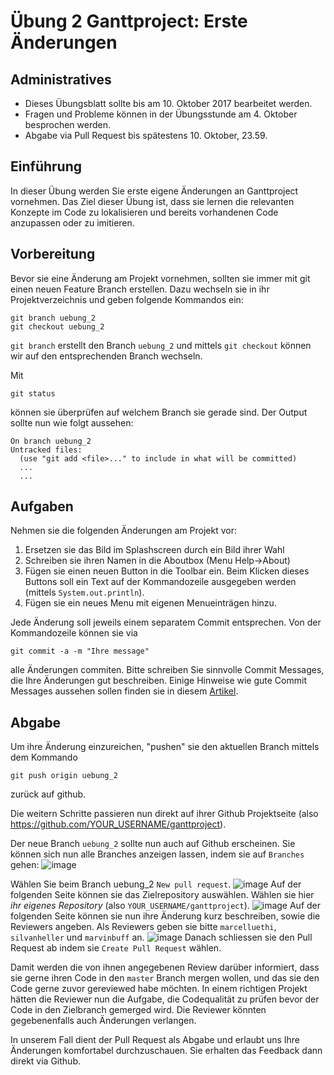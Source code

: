 # &Uuml;bung 2 Ganttproject:  Erste &Auml;nderungen

## Administratives

* Dieses &Uuml;bungsblatt sollte bis am 10. Oktober 2017 bearbeitet werden.  
* Fragen und Probleme k&ouml;nnen in der  &Uuml;bungsstunde am 4. Oktober besprochen werden.   
* Abgabe via Pull Request bis sp&auml;testens 10. Oktober, 23.59.

## Einf&uuml;hrung

In dieser &Uuml;bung werden Sie erste eigene &Auml;nderungen an Ganttproject vornehmen. 
Das Ziel dieser &Uuml;bung ist, dass sie lernen die relevanten Konzepte im Code zu lokalisieren und bereits vorhandenen Code anzupassen oder zu imitieren.  
 

## Vorbereitung

Bevor sie eine &Auml;nderung am Projekt vornehmen, sollten sie immer mit git einen neuen Feature Branch erstellen. Dazu wechseln sie in ihr Projektverzeichnis und geben folgende Kommandos ein:
```
git branch uebung_2     
git checkout uebung_2
```

```git branch``` erstellt den Branch ```uebung_2``` und mittels ```git checkout``` k&ouml;nnen wir auf den entsprechenden Branch wechseln.

Mit 
``` 
git status 
```
k&ouml;nnen sie &uuml;berpr&uuml;fen auf welchem Branch sie gerade sind. Der Output sollte nun wie folgt aussehen:
```
On branch uebung_2
Untracked files:
  (use "git add <file>..." to include in what will be committed)
  ...
  ...
  ````

## Aufgaben

Nehmen sie die folgenden &Auml;nderungen am Projekt vor:

1. Ersetzen sie das Bild im Splashscreen durch ein Bild ihrer Wahl
2. Schreiben sie ihren Namen in die Aboutbox (Menu Help->About)
3. F&uuml;gen sie einen neuen Button in die Toolbar ein. Beim Klicken dieses Buttons soll ein Text auf der Kommandozeile ausgegeben werden (mittels ```System.out.println```).
4. F&uuml;gen sie ein neues Menu mit eigenen Menueintr&auml;gen hinzu.

Jede &Auml;nderung soll jeweils einem separatem Commit entsprechen. Von der Kommandozeile k&ouml;nnen sie via
```
git commit -a -m "Ihre message"
```
alle &Auml;nderungen commiten. Bitte schreiben Sie sinnvolle Commit Messages, die Ihre &Auml;nderungen gut beschreiben. Einige Hinweise wie gute Commit Messages aussehen sollen finden sie in diesem [Artikel](https://chris.beams.io/posts/git-commit/).


## Abgabe

Um ihre &Auml;nderung einzureichen, "pushen" sie den aktuellen Branch mittels dem Kommando
```
git push origin uebung_2
```
zur&uuml;ck auf github.

Die weitern Schritte passieren nun direkt auf ihrer Github Projektseite (also https://github.com/YOUR_USERNAME/ganttproject). 

Der neue Branch ```uebung_2``` sollte nun auch auf Github erscheinen. 
Sie k&ouml;nnen sich nun alle Branches anzeigen lassen, indem sie auf  ```Branches``` gehen:
![image](images/github-branches.png)

W&auml;hlen Sie beim Branch uebung_2 ```New pull request```.
![image](images/github-branch-view.png)
Auf der folgenden Seite k&ouml;nnen sie das Zielrepository ausw&auml;hlen. W&auml;hlen sie hier *ihr eigenes Repository* (also ```YOUR_USERNAME/ganttproject```). 
![image](images/github-pr-repo.png)
Auf der folgenden Seite k&ouml;nnen sie nun ihre &Auml;nderung kurz beschreiben, sowie die Reviewers angeben. Als Reviewers geben sie bitte ```marcelluethi```, ```silvanheller``` und ```marvinbuff``` an. 
![image](images/github-pr.png)
Danach schliessen sie den Pull Request ab indem sie   ```Create Pull Request``` w&auml;hlen.

Damit werden die von ihnen angegebenen Review dar&uuml;ber informiert, dass sie gerne ihren Code in den ```master``` Branch mergen wollen, und das sie den Code gerne zuvor gereviewed habe m&ouml;chten. In einem richtigen Projekt hätten die Reviewer nun die Aufgabe, die Codequalit&auml;t zu pr&uuml;fen bevor der Code in den Zielbranch gemerged wird. Die Reviewer k&ouml;nnten gegebenenfalls auch &Auml;nderungen verlangen. 

In unserem Fall dient der Pull Request als Abgabe und erlaubt uns Ihre &Auml;nderungen komfortabel durchzuschauen. Sie erhalten das Feedback dann direkt via Github. 


